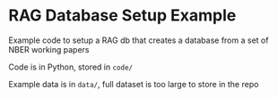 

# RAG Database Setup Example

Example code to setup a RAG db that creates a database from a set of NBER working papers

Code is in Python, stored in `code/`

Example data is in `data/`, full dataset is too large to store in the repo


